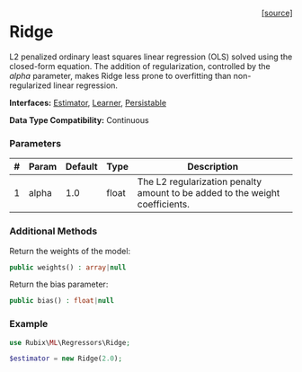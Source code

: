 <span style="float:right;"><a href="https://github.com/RubixML/RubixML/blob/master/src/Regressors/Ridge.php">[source]</a></span>

# Ridge
L2 penalized ordinary least squares linear regression (OLS) solved using the closed-form equation. The addition of regularization, controlled by the *alpha* parameter, makes Ridge less prone to overfitting than non-regularized linear regression.

**Interfaces:** [Estimator](../estimator.md), [Learner](../learner.md), [Persistable](../persistable.md)

**Data Type Compatibility:** Continuous

### Parameters
| # | Param | Default | Type | Description |
|---|---|---|---|---|
| 1 | alpha | 1.0 | float | The L2 regularization penalty amount to be added to the weight coefficients. |

### Additional Methods
Return the weights of the model:
```php
public weights() : array|null
```

Return the bias parameter:
```php
public bias() : float|null
```

### Example
```php
use Rubix\ML\Regressors\Ridge;

$estimator = new Ridge(2.0);
```